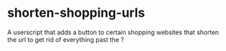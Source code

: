 # shorten-shopping-urls
A userscript that adds a button to certain shopping websites that shorten the url to get rid of everything past the ?
